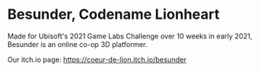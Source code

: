 # Besunder, Codename Lionheart

Made for Ubisoft's 2021 Game Labs Challenge over 10 weeks in early 2021, Besunder is an online co-op 3D platformer.

Our itch.io page: https://coeur-de-lion.itch.io/besunder
